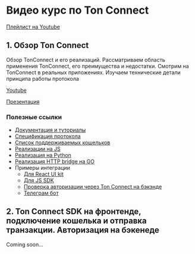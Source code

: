 # Видео курс по Ton Connect

[Плейлист на Youtube](https://www.youtube.com/playlist?list=PLyDBPwv9EPsCJ226xS5_dKmXXxWx1CKz_)

## 1. Обзор Ton Connect
Обзор TonConnect и его реализаций. Рассматриваем область применения TonConnect, его преимущества и недостатки. Смотрим на  TonConnect в реальных приложениях. Изучаем технические детали принципа работы протокола

[Youtube](https://www.youtube.com/watch?v=JMQUsWAGrgw)

[Презентация](1_overview/ton-connect-overview.pdf)

### Полезные ссылки
- [Документация и туториалы](https://docs.ton.org/develop/dapps/ton-connect/)
- [Спецификация протокола](https://github.com/ton-blockchain/ton-connect)
- [Список поддерживаемых кошельков](https://github.com/ton-blockchain/wallets-list)
- [Реализации на JS](https://github.com/ton-connect/sdk)
- [Реализация на Python](https://github.com/ClickoTON-Foundation/tonconnect/)
- [Реализация HTTP bridge на GO](https://github.com/ton-connect/bridge)
- Примеры интеграции
    * [Для React UI kit](https://github.com/ton-connect/demo-dapp-with-react-ui)
    * [Для JS SDK](https://github.com/ton-connect/demo-dapp)
    * [Проверка авторизации через Ton Connect на бэкэнде](https://github.com/ton-connect/demo-dapp-backend)
    * [Телеграм бот](https://github.com/ton-connect/demo-telegram-bot)

## 2. Ton Connect SDK на фронтенде, подключение кошелька и отправка транзакции. Авторизация на бэкенеде 

Coming soon...
